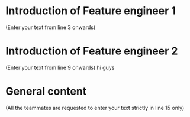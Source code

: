 # Introduction of Feature engineer 1
(Enter your text from line 3 onwards) 




# Introduction of Feature engineer 2 
(Enter your text from line 9 onwards)
hi guys




# General content
(All the teammates are requested to enter your text strictly in line 15 only)





